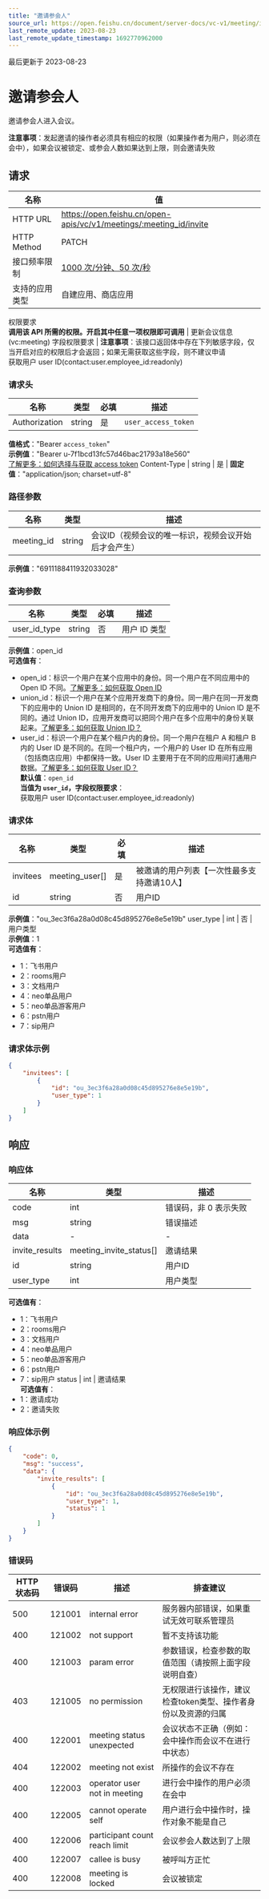```yaml
---
title: "邀请参会人"
source_url: https://open.feishu.cn/document/server-docs/vc-v1/meeting/invite
last_remote_update: 2023-08-23
last_remote_update_timestamp: 1692770962000
---
```

最后更新于 2023-08-23

# 邀请参会人

邀请参会人进入会议。

**注意事项**：发起邀请的操作者必须具有相应的权限（如果操作者为用户，则必须在会中），如果会议被锁定、或参会人数如果达到上限，则会邀请失败

## 请求
名称 | 值
---|---
HTTP URL | https://open.feishu.cn/open-apis/vc/v1/meetings/:meeting_id/invite
HTTP Method | PATCH
接口频率限制 | [1000 次/分钟、50 次/秒](https://open.feishu.cn/document/ukTMukTMukTM/uUzN04SN3QjL1cDN)
支持的应用类型 | 自建应用、商店应用
权限要求  
            **调用该 API 所需的权限。开启其中任意一项权限即可调用** | 更新会议信息(vc:meeting)
字段权限要求 | **注意事项**：该接口返回体中存在下列敏感字段，仅当开启对应的权限后才会返回；如果无需获取这些字段，则不建议申请  
        获取用户 user ID(contact:user.employee_id:readonly)

### 请求头

名称 | 类型 | 必填 | 描述
--- | --- | --- | ---
Authorization | string | 是 | `user_access_token`  
**值格式**："Bearer `access_token`"  
**示例值**："Bearer u-7f1bcd13fc57d46bac21793a18e560"  
[了解更多：如何选择与获取 access token](https://open.feishu.cn/document/uAjLw4CM/ugTN1YjL4UTN24CO1UjN/trouble-shooting/how-to-choose-which-type-of-token-to-use)
Content-Type | string | 是 | **固定值**："application/json; charset=utf-8"

### 路径参数

名称 | 类型 | 描述
--- | --- | ---
meeting_id | string | 会议ID（视频会议的唯一标识，视频会议开始后才会产生）  
**示例值**："6911188411932033028"

### 查询参数

名称 | 类型 | 必填 | 描述
--- | --- | --- | ---
user_id_type | string | 否 | 用户 ID 类型  
**示例值**：open_id  
**可选值有**：  
- open_id：标识一个用户在某个应用中的身份。同一个用户在不同应用中的 Open ID 不同。[了解更多：如何获取 Open ID](https://open.feishu.cn/document/uAjLw4CM/ugTN1YjL4UTN24CO1UjN/trouble-shooting/how-to-obtain-openid)  
- union_id：标识一个用户在某个应用开发商下的身份。同一用户在同一开发商下的应用中的 Union ID 是相同的，在不同开发商下的应用中的 Union ID 是不同的。通过 Union ID，应用开发商可以把同个用户在多个应用中的身份关联起来。[了解更多：如何获取 Union ID？](https://open.feishu.cn/document/uAjLw4CM/ugTN1YjL4UTN24CO1UjN/trouble-shooting/how-to-obtain-union-id)  
- user_id：标识一个用户在某个租户内的身份。同一个用户在租户 A 和租户 B 内的 User ID 是不同的。在同一个租户内，一个用户的 User ID 在所有应用（包括商店应用）中都保持一致。User ID 主要用于在不同的应用间打通用户数据。[了解更多：如何获取 User ID？](https://open.feishu.cn/document/uAjLw4CM/ugTN1YjL4UTN24CO1UjN/trouble-shooting/how-to-obtain-user-id)  
**默认值**：`open_id`  
**当值为 `user_id`，字段权限要求**：  
获取用户 user ID(contact:user.employee_id:readonly)

### 请求体

名称 | 类型 | 必填 | 描述
--- | --- | --- | ---
invitees | meeting_user\[\] | 是 | 被邀请的用户列表【一次性最多支持邀请10人】
id | string | 否 | 用户ID  
**示例值**："ou_3ec3f6a28a0d08c45d895276e8e5e19b"
user_type | int | 否 | 用户类型  
**示例值**：1  
**可选值有**：  
- 1：飞书用户  
- 2：rooms用户  
- 3：文档用户  
- 4：neo单品用户  
- 5：neo单品游客用户  
- 6：pstn用户  
- 7：sip用户

### 请求体示例
```json
{
    "invitees": [
        {
            "id": "ou_3ec3f6a28a0d08c45d895276e8e5e19b",
            "user_type": 1
        }
    ]
}
```

## 响应

### 响应体

名称 | 类型 | 描述
--- | --- | ---
code | int | 错误码，非 0 表示失败
msg | string | 错误描述
data | \- | \-
invite_results | meeting_invite_status\[\] | 邀请结果
id | string | 用户ID
user_type | int | 用户类型  
**可选值有**：  
- 1：飞书用户  
- 2：rooms用户  
- 3：文档用户  
- 4：neo单品用户  
- 5：neo单品游客用户  
- 6：pstn用户  
- 7：sip用户
status | int | 邀请结果  
**可选值有**：  
- 1：邀请成功  
- 2：邀请失败

### 响应体示例
```json
{
    "code": 0,
    "msg": "success",
    "data": {
        "invite_results": [
            {
                "id": "ou_3ec3f6a28a0d08c45d895276e8e5e19b",
                "user_type": 1,
                "status": 1
            }
        ]
    }
}
```

### 错误码

HTTP状态码 | 错误码 | 描述 | 排查建议
--- | --- | --- | ---
500 | 121001 | internal error | 服务器内部错误，如果重试无效可联系管理员
400 | 121002 | not support | 暂不支持该功能
400 | 121003 | param error | 参数错误，检查参数的取值范围（请按照上面字段说明自查）
403 | 121005 | no permission | 无权限进行该操作，建议检查token类型、操作者身份以及资源的归属
400 | 122001 | meeting status unexpected | 会议状态不正确（例如：会中操作而会议不在进行中状态）
404 | 122002 | meeting not exist | 所操作的会议不存在
400 | 122003 | operator user not in meeting | 进行会中操作的用户必须在会中
400 | 122005 | cannot operate self | 用户进行会中操作时，操作对象不能是自己
400 | 122006 | participant count reach limit | 会议参会人数达到了上限
400 | 122007 | callee is busy | 被呼叫方正忙
400 | 122008 | meeting is locked | 会议被锁定
